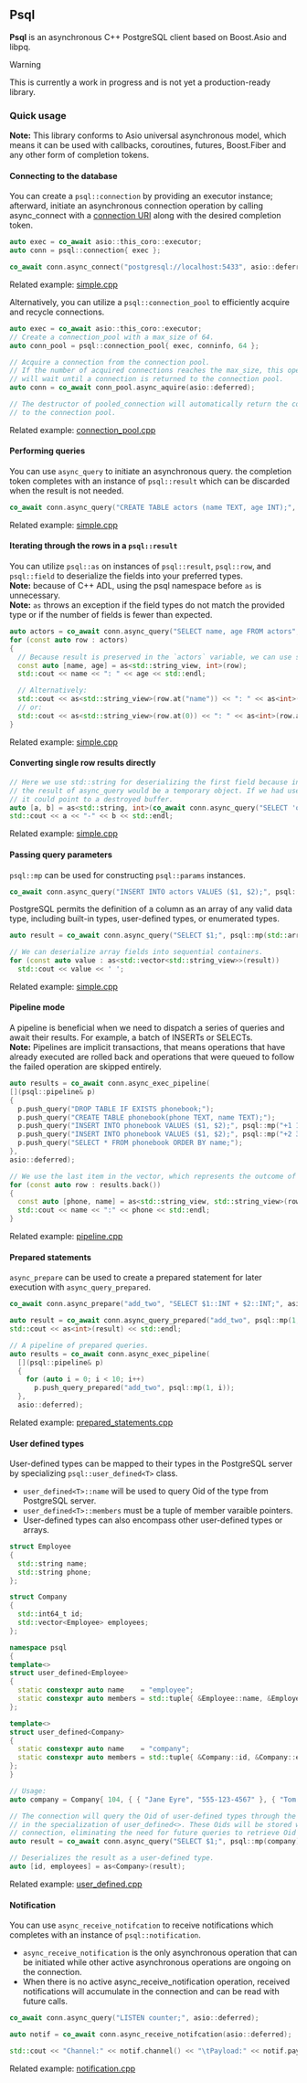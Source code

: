 ## Psql

**Psql** is an asynchronous C++ PostgreSQL client based on Boost.Asio and libpq.

> [!WARNING]  
> This is currently a work in progress and is not yet a production-ready library.

### Quick usage

**Note:** This library conforms to Asio universal asynchronous model, which means it can be used with callbacks, coroutines, futures, Boost.Fiber and any other form of completion tokens.


#### Connecting to the database

You can create a `psql::connection` by providing an executor instance; afterward, initiate an asynchronous connection operation by calling async_connect with a [connection URI](https://www.postgresql.org/docs/15/libpq-connect.html#LIBPQ-CONNSTRING) along with the desired completion token.

```C++
auto exec = co_await asio::this_coro::executor;
auto conn = psql::connection{ exec };

co_await conn.async_connect("postgresql://localhost:5433", asio::deferred);
```
Related example: [simple.cpp](example/simple.cpp)


Alternatively, you can utilize a `psql::connection_pool` to efficiently acquire and recycle connections.

```C++
auto exec = co_await asio::this_coro::executor;
// Create a connection_pool with a max_size of 64.
auto conn_pool = psql::connection_pool{ exec, conninfo, 64 };

// Acquire a connection from the connection pool.
// If the number of acquired connections reaches the max_size, this operation
// will wait until a connection is returned to the connection pool.
auto conn = co_await conn_pool.async_aquire(asio::deferred);

// The destructor of pooled_connection will automatically return the connection
// to the connection pool.
```
Related example: [connection_pool.cpp](example/connection_pool.cpp)


#### Performing queries

You can use `async_query` to initiate an asynchronous query. the completion token completes with an instance of `psql::result` which can be discarded when the result is not needed.

```C++
co_await conn.async_query("CREATE TABLE actors (name TEXT, age INT);", asio::deferred);
```
Related example: [simple.cpp](example/simple.cpp)


#### Iterating through the rows in a `psql::result`

You can utilize `psql::as` on instances of `psql::result`, `psql::row`, and `psql::field` to deserialize the fields into your preferred types.  
**Note:** because of C++ ADL, using the psql namespace before `as` is unnecessary.  
**Note:** `as` throws an exception if the field types do not match the provided type or if the number of fields is fewer than expected.  

```C++
auto actors = co_await conn.async_query("SELECT name, age FROM actors", asio::deferred);
for (const auto row : actors)
{
  // Because result is preserved in the `actors` variable, we can use std::string_view for accessing TEXT fields.
  const auto [name, age] = as<std::string_view, int>(row);
  std::cout << name << ": " << age << std::endl;

  // Alternatively:
  std::cout << as<std::string_view>(row.at("name")) << ": " << as<int>(row.at("age"))  << std::endl;
  // or:
  std::cout << as<std::string_view>(row.at(0)) << ": " << as<int>(row.at(1)) << std::endl;
}
```
Related example: [simple.cpp](example/simple.cpp)


#### Converting single row results directly

```C++
// Here we use std::string for deserializing the first field because in this scenario,
// the result of async_query would be a temporary object. If we had used std::string_view,
// it could point to a destroyed buffer.
auto [a, b] = as<std::string, int>(co_await conn.async_query("SELECT 'one'::TEXT, 2;", asio::deferred));
std::cout << a << "-" << b << std::endl;
```
Related example: [simple.cpp](example/simple.cpp)


#### Passing query parameters

`psql::mp` can be used for constructing `psql::params` instances.

```C++
co_await conn.async_query("INSERT INTO actors VALUES ($1, $2);", psql::mp("Bruce Lee", 32), asio::deferred);
```

PostgreSQL permits the definition of a column as an array of any valid data type, including built-in types, user-defined types, or enumerated types.
```C++
auto result = co_await conn.async_query("SELECT $1;", psql::mp(std::array{ "1", "2", "3" }), asio::deferred);

// We can deserialize array fields into sequential containers.
for (const auto value : as<std::vector<std::string_view>>(result))
  std::cout << value << ' ';
```
Related example: [simple.cpp](example/simple.cpp)


#### Pipeline mode

A pipeline is beneficial when we need to dispatch a series of queries and await their results. For example, a batch of INSERTs or SELECTs.  
**Note:** Pipelines are implicit transactions, that means operations that have already executed are rolled back and operations that were queued to follow the failed operation are skipped entirely.
```C++
auto results = co_await conn.async_exec_pipeline(
[](psql::pipeline& p)
{
  p.push_query("DROP TABLE IF EXISTS phonebook;");
  p.push_query("CREATE TABLE phonebook(phone TEXT, name TEXT);");
  p.push_query("INSERT INTO phonebook VALUES ($1, $2);", psql::mp("+1 111 444 7777", "Jake"));
  p.push_query("INSERT INTO phonebook VALUES ($1, $2);", psql::mp("+2 333 222 3333", "Amie"));
  p.push_query("SELECT * FROM phonebook ORDER BY name;");
},
asio::deferred);

// We use the last item in the vector, which represents the outcome of the SELECT query.
for (const auto row : results.back())
{
  const auto [phone, name] = as<std::string_view, std::string_view>(row);
  std::cout << name << ":" << phone << std::endl;
}
```
Related example: [pipeline.cpp](example/pipeline.cpp)


#### Prepared statements

`async_prepare` can be used to create a prepared statement for later execution with `async_query_prepared`.
``` C++
co_await conn.async_prepare("add_two", "SELECT $1::INT + $2::INT;", asio::deferred);

auto result = co_await conn.async_query_prepared("add_two", psql::mp(1, 2), asio::deferred);
std::cout << as<int>(result) << std::endl;

// A pipeline of prepared queries.
auto results = co_await conn.async_exec_pipeline(
  [](psql::pipeline& p)
  {
    for (auto i = 0; i < 10; i++)
      p.push_query_prepared("add_two", psql::mp(1, i));
  },
  asio::deferred);
```
Related example: [prepared_statements.cpp](example/prepared_statements.cpp)


#### User defined types

User-defined types can be mapped to their types in the PostgreSQL server by specializing `psql::user_defined<T>` class.
* `user_defined<T>::name` will be used to query Oid of the type from PostgreSQL server.
* `user_defined<T>::members` must be a tuple of member varaible pointers.
* User-defined types can also encompass other user-defined types or arrays.

``` C++
struct Employee
{
  std::string name;
  std::string phone;
};

struct Company
{
  std::int64_t id;
  std::vector<Employee> employees;
};

namespace psql
{
template<>
struct user_defined<Employee>
{
  static constexpr auto name    = "employee";
  static constexpr auto members = std::tuple{ &Employee::name, &Employee::phone };
};

template<>
struct user_defined<Company>
{
  static constexpr auto name    = "company";
  static constexpr auto members = std::tuple{ &Company::id, &Company::employees };
};
}

// Usage:
auto company = Company{ 104, { { "Jane Eyre", "555-123-4567" }, { "Tom Hanks", "555-987-6543" } } };

// The connection will query the Oid of user-defined types through the provided name
// in the specialization of user_defined<>. These Oids will be stored within the
// connection, eliminating the need for future queries to retrieve Oid values.
auto result = co_await conn.async_query("SELECT $1;", psql::mp(company), asio::deferred);

// Deserializes the result as a user-defined type.
auto [id, employees] = as<Company>(result);
```
Related example: [user_defined.cpp](example/user_defined.cpp)


#### Notification

You can use `async_receive_notifcation` to receive notifications which completes with an instance of `psql::notification`.  

* `async_receive_notification` is the only asynchronous operation that can be initiated while other active asynchronous operations are ongoing on the connection.  
* When there is no active async_receive_notification operation, received notifications will accumulate in the connection and can be read with future calls.  

```C++
co_await conn.async_query("LISTEN counter;", asio::deferred);

auto notif = co_await conn.async_receive_notifcation(asio::deferred);

std::cout << "Channel:" << notif.channel() << "\tPayload:" << notif.payload() << std::endl;
```
Related example: [notification.cpp](example/notification.cpp)
